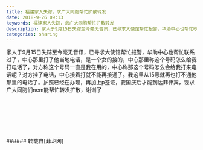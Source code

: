 ```yaml
---
title: 福建家人失踪，求广大同胞帮忙扩散转发
date: 2018-9-26 09:13
keywords: 福建家人失踪，求广大同胞帮忙扩散转发
description: 家人于9月15日失踪至今毫无音讯，已寻求大使馆帮忙报警，华助中心也帮忙联系过了，中心那里打了他当地电话，是一个女的接的，中心那里称这个号码怎么给我打电话了，对方称这个号码一直是我在用的，中心称那这个号码怎么会给我打来电话呢？对方挂了电话，中心接着打就不能再接通了。我这里从15号就再也打不通他那里的电话了。护照已经在办理，再加上p签证，要国庆后才能到达菲律宾，现求广大同胞们nem能帮忙转发扩散，谢谢了
categories: sharing
---
```

<td class="t_f" id="postmessage_1881039">

家人于9月15日失踪至今毫无音讯，已寻求大使馆帮忙报警，华助中心也帮忙联系过了，中心那里打了他当地电话，是一个女的接的，中心那里称这个号码怎么给我打电话了，对方称这个号码一直是我在用的，中心称那这个号码怎么会给我打来电话呢？对方挂了电话，中心接着打就不能再接通了。我这里从15号就再也打不通他那里的电话了。护照已经在办理，再加上p签证，要国庆后才能到达菲律宾，现求广大同胞们nem能帮忙转发扩散，谢谢了<br/>
<img alt="" border="0" class="zoom" data-cf-modified-fe2e3ab1be7d03decfbf9ea9-="" file="http://www.flw.ph/data/appbyme/upload/image/201809/26/Eay8ENbkhUHk.jpg" id="aimg_m694v" lazyloadthumb="1" onclick="" onmouseover="" src="http://www.flw.ph/data/appbyme/upload/image/201809/26/Eay8ENbkhUHk.jpg"/><br/>
<br/>
<img alt="" border="0" class="zoom" data-cf-modified-fe2e3ab1be7d03decfbf9ea9-="" file="http://www.flw.ph/data/appbyme/upload/image/201809/26/iRSaoPOoNCZd.jpg" id="aimg_mWkqp" lazyloadthumb="1" onclick="" onmouseover="" src="http://www.flw.ph/data/appbyme/upload/image/201809/26/iRSaoPOoNCZd.jpg"/><br/>
<br/>
<img alt="" border="0" class="zoom" data-cf-modified-fe2e3ab1be7d03decfbf9ea9-="" file="http://www.flw.ph/data/appbyme/upload/image/201809/26/AsFw61xHsndB.jpg" id="aimg_a2uqK" lazyloadthumb="1" onclick="" onmouseover="" src="http://www.flw.ph/data/appbyme/upload/image/201809/26/AsFw61xHsndB.jpg"/><br/>
<br/>
<img alt="" border="0" class="zoom" data-cf-modified-fe2e3ab1be7d03decfbf9ea9-="" file="http://www.flw.ph/data/appbyme/upload/image/201809/26/2ERR6AZX8GUw.jpg" id="aimg_Y373V" lazyloadthumb="1" onclick="" onmouseover="" src="http://www.flw.ph/data/appbyme/upload/image/201809/26/2ERR6AZX8GUw.jpg"/><br/>
<br/>
<img alt="" border="0" class="zoom" data-cf-modified-fe2e3ab1be7d03decfbf9ea9-="" file="http://www.flw.ph/data/appbyme/upload/image/201809/26/Z6ItXNiRYuGm.jpg" id="aimg_PNFlK" lazyloadthumb="1" onclick="" onmouseover="" src="http://www.flw.ph/data/appbyme/upload/image/201809/26/Z6ItXNiRYuGm.jpg"/><br/>
<br/>
<img alt="" border="0" class="zoom" data-cf-modified-fe2e3ab1be7d03decfbf9ea9-="" file="http://www.flw.ph/data/appbyme/upload/image/201809/26/ibIxpyjORvfw.jpg" id="aimg_Jbo4L" lazyloadthumb="1" onclick="" onmouseover="" src="http://www.flw.ph/data/appbyme/upload/image/201809/26/ibIxpyjORvfw.jpg"/><br/>
<br/>
</td>
###### 转载自[菲龙网]